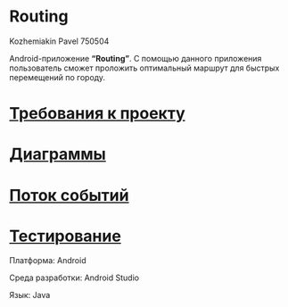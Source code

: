 # Routing
Kozhemiakin Pavel 750504

Android-приложение **“Routing”**. С помощью данного приложения пользователь сможет проложить оптимальный маршрут для быстрых перемещений по городу.
# [Требования к проекту](https://github.com/PaBLovko/Routing/blob/master/SRS.md)
# [Диаграммы](https://github.com/PaBLovko/Routing/blob/master/UML.md)
# [Поток событий](https://github.com/PaBLovko/Routing/blob/master/UseCase_flowOfevents.md)
# [Тестирование](https://github.com/VadimTagiev750504/Routing/blob/master/Test.md)
Платформа: Android

Среда разработки: Android Studio

Язык: Java

